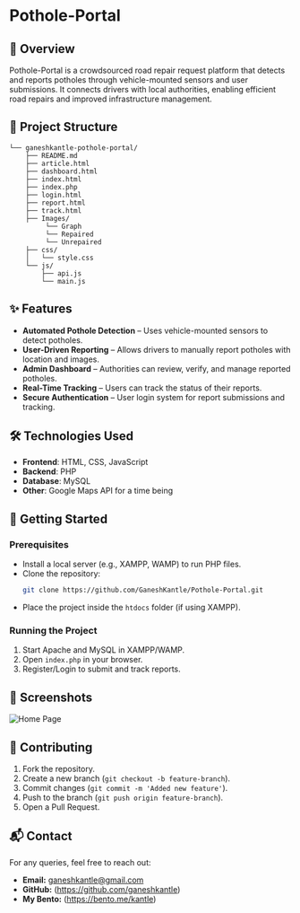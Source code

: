 # Pothole-Portal

## 🚧 Overview
Pothole-Portal is a crowdsourced road repair request platform that detects and reports potholes through vehicle-mounted sensors and user submissions. It connects drivers with local authorities, enabling efficient road repairs and improved infrastructure management.

## 📂 Project Structure
```
└── ganeshkantle-pothole-portal/
    ├── README.md
    ├── article.html
    ├── dashboard.html
    ├── index.html
    ├── index.php
    ├── login.html
    ├── report.html
    ├── track.html
    ├── Images/
         └── Graph
         └── Repaired
         └── Unrepaired
    ├── css/
    │   └── style.css
    └── js/
        ├── api.js
        └── main.js
```

## ✨ Features
- **Automated Pothole Detection** – Uses vehicle-mounted sensors to detect potholes.
- **User-Driven Reporting** – Allows drivers to manually report potholes with location and images.
- **Admin Dashboard** – Authorities can review, verify, and manage reported potholes.
- **Real-Time Tracking** – Users can track the status of their reports.
- **Secure Authentication** – User login system for report submissions and tracking.

## 🛠️ Technologies Used
- **Frontend**: HTML, CSS, JavaScript
- **Backend**: PHP
- **Database**: MySQL
- **Other**: Google Maps API for a time being

## 🚀 Getting Started
### Prerequisites
- Install a local server (e.g., XAMPP, WAMP) to run PHP files.
- Clone the repository:
  ```sh
  git clone https://github.com/GaneshKantle/Pothole-Portal.git
  ```
- Place the project inside the `htdocs` folder (if using XAMPP).

### Running the Project
1. Start Apache and MySQL in XAMPP/WAMP.
2. Open `index.php` in your browser.
3. Register/Login to submit and track reports.

## 📸 Screenshots
![Home Page](https://github.com/user-attachments/assets/268fc1e4-3077-42ac-b9a5-c35fb97f465d)


## 🤝 Contributing
1. Fork the repository.
2. Create a new branch (`git checkout -b feature-branch`).
3. Commit changes (`git commit -m 'Added new feature'`).
4. Push to the branch (`git push origin feature-branch`).
5. Open a Pull Request.

## 📬 Contact
For any queries, feel free to reach out:
- **Email:** ganeshkantle@gmail.com
- **GitHub:** (https://github.com/ganeshkantle)
- **My Bento:** (https://bento.me/kantle)
